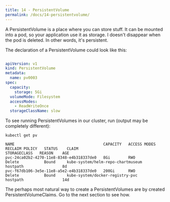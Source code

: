 ```yaml
---
title: 14 - PersistentVolume
permalink: /docs/14-persistentvolume/
---
```


A PersistentVolume is a place where you can store stuff. It can be mounted into a pod, so your application use it as storage. I doesn't disappear when the pod is deleted. In other words, it's persistent.

The declaration of a PersistentVolume could look like this:

```yaml

apiVersion: v1
kind: PersistentVolume
metadata:
  name: pv0003
spec:
  capacity:
    storage: 5Gi
  volumeMode: Filesystem
  accessModes:
    - ReadWriteOnce
  storageClassName: slow
```

To see running PersistentVolumes in our cluster, run (output may be completely different):
```
kubectl get pv

NAME                                       CAPACITY   ACCESS MODES   RECLAIM POLICY   STATUS    CLAIM                               STORAGECLASS   REASON    AGE
pvc-24ca02b2-4270-11e8-8348-e4b318337de0   8Gi        RWO            Delete           Bound     kube-system/helm-repo-chartmuseum   hostpath                 8d
pvc-f67db106-3e5e-11e8-a5e2-e4b318337de0   200Gi      RWO            Delete           Bound     kube-system/docker-registry-pvc     hostpath                 14d

```

The perhaps most natural way to create a PersistentVolumes are by created PersistentVolumeClaims. Go to the
next section to see how.
